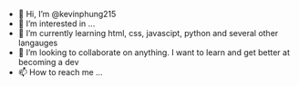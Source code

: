 - 👋 Hi, I’m @kevinphung215
- 👀 I’m interested in ...
- 🌱 I’m currently learning html, css, javascipt, python and several other langauges 
- 💞️ I’m looking to collaborate on anything. I want to learn and get better at becoming a dev
- 📫 How to reach me ...

<!---
kevinphung215/kevinphung215 is a ✨ special ✨ repository because its `README.md` (this file) appears on your GitHub profile.
You can click the Preview link to take a look at your changes.
--->
